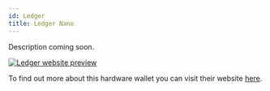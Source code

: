 ```yaml
---
id: Ledger
title: Ledger Nano
---
```


Description coming soon.

[<img alt="Ledger website preview" src="/img/Ledger.png" />](https://www.ledger.com/)

To find out more about this hardware wallet you can visit their website [here](https://www.ledger.com/).
